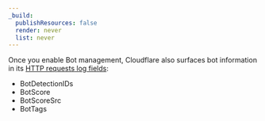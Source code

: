 ```yaml
---
_build:
  publishResources: false
  render: never
  list: never
---
```


Once you enable Bot management, Cloudflare also surfaces bot information in its [HTTP requests log fields](/logs/reference/log-fields/zone/http_requests/):

- BotDetectionIDs
- BotScore
- BotScoreSrc
- BotTags